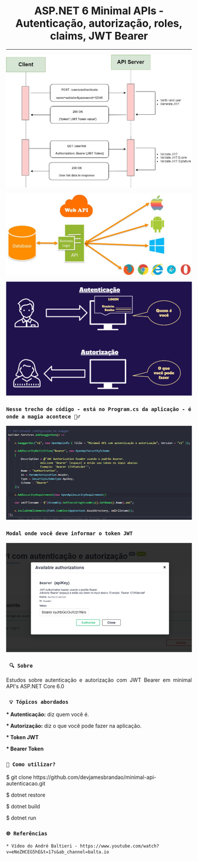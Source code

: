 <h1 align="center"><strong>ASP.NET 6 Minimal APIs - Autenticação, autorização, roles, claims, JWT Bearer</strong></h1>

<hr/>

<p align="center">
    <img src="/img/fluxo.jpg" alt="Fluxo autenticação" title="Fluxo autenticação">
</p> 

<p align="center">
    <img src="/img/schema.jpeg" alt="Autenticação web API" title="Autenticação web API">
</p> 

<p align="center">
    <img src="/img/significado.png" alt="Significados" title="Significados">
</p> 

### ` Nesse trecho de código - está no Program.cs da aplicação - é onde a magia acontece 🧙‍♂️ `
<p align="center">
    <img src="/img/configuracao.png" alt="Configuração do swagger" title="Configuração do swagger">
</p> 

### ` Modal onde você deve informar o token JWT `
<p align="center">
    <img src="/img/modal-para-informar-o-token-JWT.png" alt="Modal para adicionar o token JWT de autenticação" title="Modal para adicionar o token JWT de autenticação">
</p> 

### ` 🔍 Sobre`

<p align="justify">Estudos sobre autenticação e autorização com JWT Bearer em minimal API's ASP.NET Core 6.0</p>

### ` 💡 Tópicos abordados`

<p><strong>* Autenticação:</strong> diz quem você é.</p>
<p><strong>* Autorização:</strong> diz o que você pode fazer na aplicação.</p>
<p><strong>* Token JWT</strong></p>
<p><strong>* Bearer Token</strong></p>

### `🔎 Como utilizar?`

<p>$ git clone https://github.com/devjamesbrandao/minimal-api-autenticacao.git</p>

<p>$ dotnet restore</p>

<p>$ dotnet build</p>

<p>$ dotnet run</p>

### `🌐 Referências`
    * Vídeo do André Baltieri - https://www.youtube.com/watch?v=eNeZHCEG5hE&t=17s&ab_channel=balta.io
